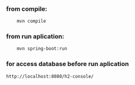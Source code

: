 ### from compile:
```bash
    mvn compile
```
### from run aplication: 
```bash
    mvn spring-boot:run
```

### for access database before run aplication
```bash
http://localhost:8080/h2-console/
```